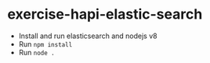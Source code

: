 # exercise-hapi-elastic-search


- Install and run elasticsearch and nodejs v8
- Run `npm install`
- Run `node .` 